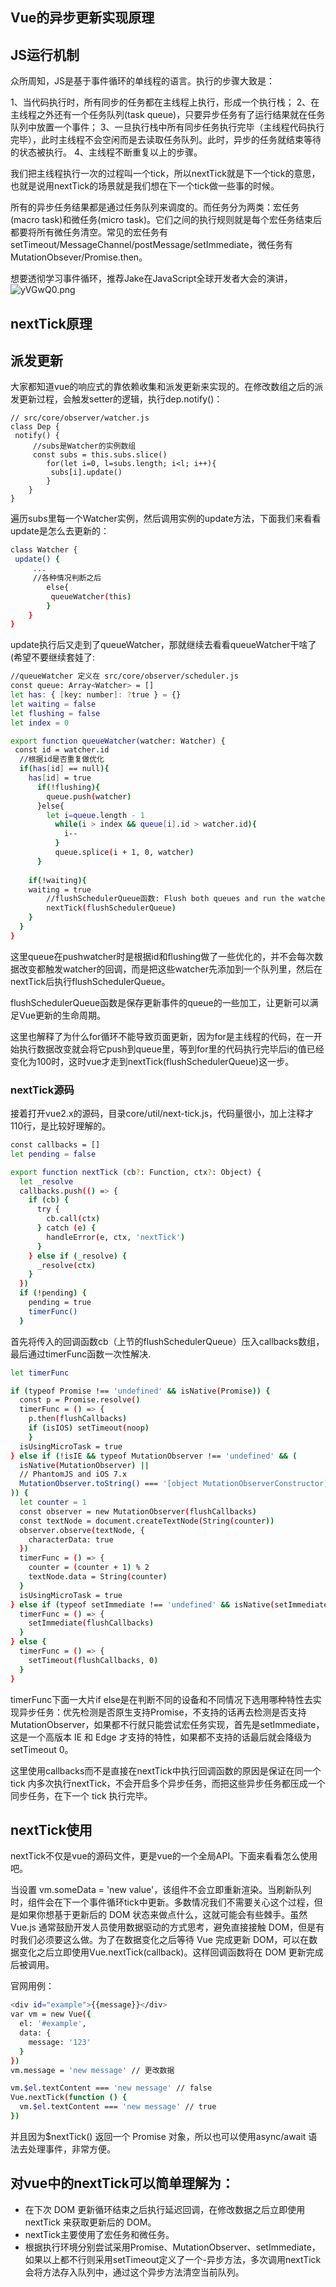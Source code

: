 ## Vue的异步更新实现原理

## JS运行机制

众所周知，JS是基于事件循环的单线程的语言。执行的步骤大致是：

1、当代码执行时，所有同步的任务都在主线程上执行，形成一个执行栈；
2、在主线程之外还有一个任务队列(task queue)，只要异步任务有了运行结果就在任务队列中放置一个事件；
3、一旦执行栈中所有同步任务执行完毕（主线程代码执行完毕），此时主线程不会空闲而是去读取任务队列。此时，异步的任务就结束等待的状态被执行。
4、主线程不断重复以上的步骤。

我们把主线程执行一次的过程叫一个tick，所以nextTick就是下一个tick的意思，也就是说用nextTick的场景就是我们想在下一个tick做一些事的时候。

所有的异步任务结果都是通过任务队列来调度的。而任务分为两类：宏任务(macro task)和微任务(micro task)。它们之间的执行规则就是每个宏任务结束后都要将所有微任务清空。常见的宏任务有setTimeout/MessageChannel/postMessage/setImmediate，微任务有MutationObsever/Promise.then。

想要透彻学习事件循环，推荐Jake在JavaScript全球开发者大会的演讲，
![yVGwQ0.png](https://s3.ax1x.com/2021/02/01/yVGwQ0.png)

## nextTick原理

## 派发更新

大家都知道vue的响应式的靠依赖收集和派发更新来实现的。在修改数组之后的派发更新过程，会触发setter的逻辑，执行dep.notify()：

```javasciprit
// src/core/observer/watcher.js
class Dep {
 notify() {
     //subs是Watcher的实例数组
     const subs = this.subs.slice()
        for(let i=0, l=subs.length; i<l; i++){
         subs[i].update()
        }
    }
}
```

遍历subs里每一个Watcher实例，然后调用实例的update方法，下面我们来看看update是怎么去更新的：

```sh
class Watcher {
 update() {
     ...
     //各种情况判断之后
        else{
         queueWatcher(this)
        }
    }
}
```

update执行后又走到了queueWatcher，那就继续去看看queueWatcher干啥了(希望不要继续套娃了:

```sh
//queueWatcher 定义在 src/core/observer/scheduler.js
const queue: Array<Watcher> = []
let has: { [key: number]: ?true } = {}
let waiting = false
let flushing = false
let index = 0

export function queueWatcher(watcher: Watcher) {
 const id = watcher.id
  //根据id是否重复做优化
  if(has[id] == null){
    has[id] = true
      if(!flushing){
        queue.push(watcher)
      }else{
        let i=queue.length - 1
          while(i > index && queue[i].id > watcher.id){
            i--
          }
          queue.splice(i + 1, 0, watcher)
      }
      
    if(!waiting){
    waiting = true
        //flushSchedulerQueue函数: Flush both queues and run the watchers
        nextTick(flushSchedulerQueue)
    }
  }
}
```

这里queue在pushwatcher时是根据id和flushing做了一些优化的，并不会每次数据改变都触发watcher的回调，而是把这些watcher先添加到⼀个队列⾥，然后在nextTick后执⾏flushSchedulerQueue。

flushSchedulerQueue函数是保存更新事件的queue的一些加工，让更新可以满足Vue更新的生命周期。

这里也解释了为什么for循环不能导致页面更新，因为for是主线程的代码，在一开始执行数据改变就会将它push到queue里，等到for里的代码执行完毕后i的值已经变化为100时，这时vue才走到nextTick(flushSchedulerQueue)这一步。


### nextTick源码

接着打开vue2.x的源码，目录core/util/next-tick.js，代码量很小，加上注释才110行，是比较好理解的。

```sh
const callbacks = []
let pending = false

export function nextTick (cb?: Function, ctx?: Object) {
  let _resolve
  callbacks.push(() => {
    if (cb) {
      try {
        cb.call(ctx)
      } catch (e) {
        handleError(e, ctx, 'nextTick')
      }
    } else if (_resolve) {
      _resolve(ctx)
    }
  })
  if (!pending) {
    pending = true
    timerFunc()
  }
```

首先将传入的回调函数cb（上节的flushSchedulerQueue）压入callbacks数组，最后通过timerFunc函数一次性解决.

```sh
let timerFunc

if (typeof Promise !== 'undefined' && isNative(Promise)) {
  const p = Promise.resolve()
  timerFunc = () => {
    p.then(flushCallbacks)
    if (isIOS) setTimeout(noop)
    }
  isUsingMicroTask = true
} else if (!isIE && typeof MutationObserver !== 'undefined' && (
  isNative(MutationObserver) ||
  // PhantomJS and iOS 7.x
  MutationObserver.toString() === '[object MutationObserverConstructor]'
)) {
  let counter = 1
  const observer = new MutationObserver(flushCallbacks)
  const textNode = document.createTextNode(String(counter))
  observer.observe(textNode, {
    characterData: true
  })
  timerFunc = () => {
    counter = (counter + 1) % 2
    textNode.data = String(counter)
  }
  isUsingMicroTask = true
} else if (typeof setImmediate !== 'undefined' && isNative(setImmediate)) {
  timerFunc = () => {
    setImmediate(flushCallbacks)
  }
} else {
  timerFunc = () => {
    setTimeout(flushCallbacks, 0)
  }
}
```

timerFunc下面一大片if else是在判断不同的设备和不同情况下选用哪种特性去实现异步任务：优先检测是否原生⽀持Promise，不⽀持的话再去检测是否⽀持MutationObserver，如果都不行就只能尝试宏任务实现，首先是setImmediate，这是⼀个⾼版本 IE 和 Edge 才⽀持的特性，如果都不⽀持的话最后就会降级为 setTimeout 0。

这⾥使⽤callbacks⽽不是直接在nextTick中执⾏回调函数的原因是保证在同⼀个 tick 内多次执⾏nextTick，不会开启多个异步任务，⽽把这些异步任务都压成⼀个同步任务，在下⼀个 tick 执⾏完毕。


## nextTick使用

nextTick不仅是vue的源码文件，更是vue的一个全局API。下面来看看怎么使用吧。

当设置 vm.someData = 'new value'，该组件不会立即重新渲染。当刷新队列时，组件会在下一个事件循环tick中更新。多数情况我们不需要关心这个过程，但是如果你想基于更新后的 DOM 状态来做点什么，这就可能会有些棘手。虽然 Vue.js 通常鼓励开发人员使用数据驱动的方式思考，避免直接接触 DOM，但是有时我们必须要这么做。为了在数据变化之后等待 Vue 完成更新 DOM，可以在数据变化之后立即使用Vue.nextTick(callback)。这样回调函数将在 DOM 更新完成后被调用。

官网用例：

```sh
<div id="example">{{message}}</div>
var vm = new Vue({
  el: '#example',
  data: {
    message: '123'
  }
})
vm.message = 'new message' // 更改数据

vm.$el.textContent === 'new message' // false
Vue.nextTick(function () {
  vm.$el.textContent === 'new message' // true
})
```
并且因为$nextTick() 返回一个 Promise 对象，所以也可以使用async/await 语法去处理事件，非常方便。


## 对vue中的nextTick可以简单理解为：

- 在下次 DOM 更新循环结束之后执行延迟回调，在修改数据之后立即使用 nextTick 来获取更新后的 DOM。
- nextTick主要使用了宏任务和微任务。
- 根据执行环境分别尝试采用Promise、MutationObserver、setImmediate，如果以上都不行则采用setTimeout定义了一个-异步方法，多次调用nextTick会将方法存入队列中，通过这个异步方法清空当前队列。